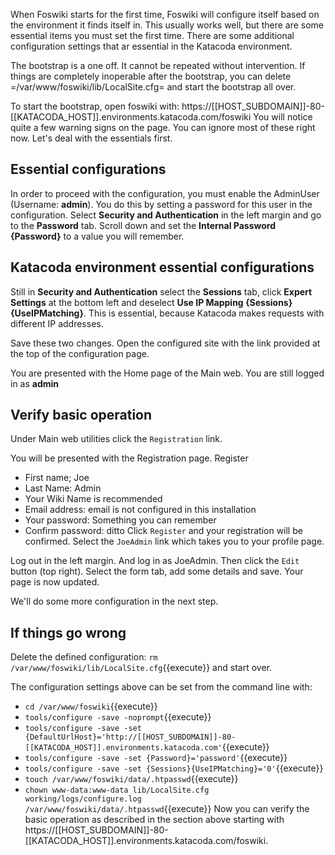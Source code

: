 When Foswiki starts for the first time, Foswiki will configure itself based on the environment it finds itself in.
This usually works well, but there are some essential items you must set the first time.
There are some additional configuration settings that ar essential in the Katacoda environment.

The bootstrap is a one off. It cannot be repeated without intervention.
If things are completely inoperable after the bootstrap, you can delete =/var/www/foswiki/lib/LocalSite.cfg= and start the bootstrap all over.

To start the bootstrap, open foswiki with: https://[[HOST_SUBDOMAIN]]-80-[[KATACODA_HOST]].environments.katacoda.com/foswiki
You will notice quite a few warning signs on the page. You can ignore most of these right now. Let's deal with the essentials first.

## Essential configurations

In order to proceed with the configuration, you must enable the AdminUser (Username: **admin**).
You do this by setting a password for this user in the configuration. Select **Security and Authentication** in the left margin
and go to the **Password** tab. Scroll down and set the **Internal Password {Password}** to a value you will remember.

## Katacoda environment essential configurations
Still in **Security and Authentication** select the **Sessions** tab, click **Expert Settings** at the bottom left and deselect
**Use IP Mapping {Sessions}{UseIPMatching}**. This is essential, because Katacoda makes requests with different IP addresses.

Save these two changes. Open the configured site with the link provided at the top of the configuration page.

You are presented with the Home page of the Main web. You are still logged in as **admin**

## Verify basic operation
Under Main web utilities click the <code>Registration</code> link.

You will be presented with the Registration page. Register
*   First name; Joe
*   Last Name: Admin
*   Your Wiki Name is recommended
*   Email address: email is not configured in this installation
*   Your password: Something you can remember
*   Confirm password: ditto
Click <code>Register</code> and your registration will be confirmed. Select the <code>JoeAdmin</code> link which takes you to your profile page.

Log out in the left margin. And log in as JoeAdmin. Then click the <code>Edit</code> button (top right).
Select the form tab, add some details and save. Your page is now updated.

We'll do some more configuration in the next step.

## If things go wrong
Delete the defined configuration: `rm /var/www/foswiki/lib/LocalSite.cfg`{{execute}}
and start over.

The  configuration settings above can be set from the command line with:
*   `cd /var/www/foswiki`{{execute}}
*   `tools/configure -save -noprompt`{{execute}}
*   `tools/configure -save -set {DefaultUrlHost}='http://[[HOST_SUBDOMAIN]]-80-[[KATACODA_HOST]].environments.katacoda.com'`{{execute}}
*   `tools/configure -save -set {Password}='password'`{{execute}}
*   `tools/configure -save -set {Sessions}{UseIPMatching}='0'`{{execute}}
*   `touch /var/www/foswiki/data/.htpasswd`{{execute}}
*   `chown www-data:www-data lib/LocalSite.cfg working/logs/configure.log /var/www/foswiki/data/.htpasswd`{{execute}}
Now you can verify the basic operation as described in the section above
starting with https://[[HOST_SUBDOMAIN]]-80-[[KATACODA_HOST]].environments.katacoda.com/foswiki.


